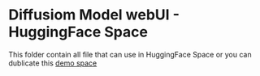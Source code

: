 # Diffusiom Model webUI - HuggingFace Space

This folder contain all file that can use in HuggingFace Space or you can dublicate this <a href='https://huggingface.co/spaces/WiNE-iNEFF/demo-diffusion-model-webui'>demo space</a>
